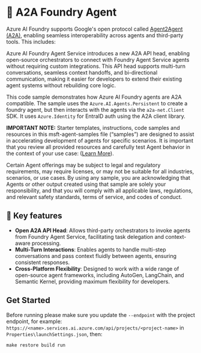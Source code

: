 # 💬 A2A Foundry Agent
Azure AI Foundry supports Google's open protocol called [Agent2Agent (A2A)](https://developers.googleblog.com/en/a2a-a-new-era-of-agent-interoperability/), enabling seamless interoperability across agents and third-party tools. This includes:

Azure AI Foundry Agent Service introduces a new A2A API head, enabling open-source orchestrators to connect with Foundry Agent Service agents without requiring custom integrations. This API head supports multi-turn conversations, seamless context handoffs, and bi-directional communication, making it easier for developers to extend their existing agent systems without rebuilding core logic.

This code sample demonstrates how Azure AI Foundry agents are A2A compatible. The sample uses the `Azure.AI.Agents.Persistent` to create a foundry agent, but then interacts with the agents via the `a2a-net.Client` SDK. It uses `Azure.Identity` for EntraID auth using the A2A client library.

**IMPORTANT NOTE:** Starter templates, instructions, code samples and resources in this msft-agent-samples file (“samples”) are designed to assist in accelerating development of agents for specific scenarios. It is important that you review all provided resources and carefully test Agent behavior in the context of your use case: ([Learn More](https://learn.microsoft.com/en-us/legal/cognitive-services/agents/transparency-note?context=%2Fazure%2Fai-services%2Fagents%2Fcontext%2Fcontext)). 

Certain Agent offerings may be subject to legal and regulatory requirements, may require licenses, or may not be suitable for all industries, scenarios, or use cases. By using any sample, you are acknowledging that Agents or other output created using that sample are solely your responsibility, and that you will comply with all applicable laws, regulations, and relevant safety standards, terms of service, and codes of conduct.

## 🧩 Key features
- **Open A2A API Head**: Allows third-party orchestrators to invoke agents from Foundry Agent Service, facilitating task delegation and context-aware processing.
- **Multi-Turn Interactions**: Enables agents to handle multi-step conversations and pass context fluidly between agents, ensuring consistent responses.
- **Cross-Platform Flexibility**: Designed to work with a wide range of open-source agent frameworks, including AutoGen, LangChain, and Semantic Kernel, providing maximum flexibility for developers.

## Get Started

Before running please make sure you update the `--endpoint` with the project endpoint, for example: `https://<name>.services.ai.azure.com/api/projects/<project-name>` in `Properties\launchSettings.json`, then:
 
```
make restore build run
```

